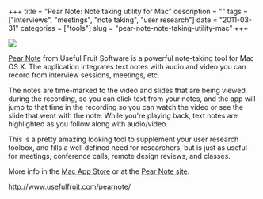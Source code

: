 +++
title = "Pear Note: Note taking utility for Mac"
description = ""
tags = ["interviews", "meetings", "note taking", "user research"]
date = "2011-03-31"
categories = ["tools"]
slug = "pear-note-note-taking-utility-mac"
+++


<div class="tool-screenshot mb1"><a href="http://www.usefulfruit.com/pearnote/"><img id='bluga-thumbnail-2736' class='bluga-thumbnail custom' src='http://media.konigi.com/bluga/
wt52300510755a6_custom.jpg'/></a></div><p><a href="http://www.usefulfruit.com/pearnote/">Pear Note</a> from Useful Fruit Software is a powerful note-taking tool for Mac OS X. The application integrates text notes with audio and video you can record from interview sessions, meetings, etc.</p>

<p>The notes are time-marked to the video and slides that are being viewed during the recording, so you can click text from your notes, and the app will jump to that time in the recording so you can watch the video or see the slide that went with the note. While you're playing back, text notes are highlighted as you follow along with audio/video.</p>

<p>This is a pretty amazing looking tool to supplement your user research toolbox, and fills a well defined need for researchers, but is just as useful for meetings, conference calls, remote design reviews, and classes.</p>

<p>More info in the <a href="http://itunes.apple.com/us/app/pear-note/id411827890?mt=12">Mac App Store</a> or at the <a href="http://www.usefulfruit.com/pearnote/">Pear Note site</a>.</p>

  
<p><a href="http://www.usefulfruit.com/pearnote/">http://www.usefulfruit.com/pearnote/</a></p>
      

